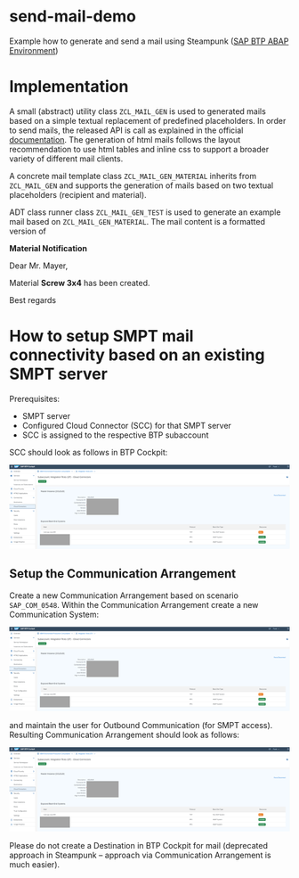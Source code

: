 # send-mail-demo
Example how to generate and send a mail using Steampunk ([SAP BTP ABAP Environment](https://community.sap.com/topics/btp-abap-environment))

# Implementation
A small (abstract) utility class `ZCL_MAIL_GEN` is used to generated mails based on a simple textual replacement of predefined placeholders. In order to send mails, the released API is call as explained in the official [documentation](https://help.sap.com/docs/BTP/65de2977205c403bbc107264b8eccf4b/a3d3f38de12b430bb670e418e7e66bad.html?locale=en-US).
The generation of html mails follows the layout recommendation to use html tables and inline css to support a broader variety of different mail clients.

A concrete mail template class `ZCL_MAIL_GEN_MATERIAL` inherits from `ZCL_MAIL_GEN` and supports the generation of mails based on two textual placeholders (recipient and material).

ADT class runner class `ZCL_MAIL_GEN_TEST` is used to generate an example mail based on `ZCL_MAIL_GEN_MATERIAL`. The mail content is a formatted version of 

**Material Notification**

Dear Mr. Mayer,

Material **Screw 3x4** has been created.

Best regards

# How to setup SMPT mail connectivity based on an existing SMPT server
Prerequisites:
-	SMPT server
-	Configured Cloud Connector (SCC) for that SMPT server
-	SCC is assigned to the respective BTP subaccount

SCC should look as follows in BTP Cockpit:

![SCC](/img/Mail-SCC.png)

## Setup the Communication Arrangement

Create a new Communication Arrangement based on scenario `SAP_COM_0548`. Within the Communication Arrangement create a new Communication System:

![CS](/img/Mail-SCC.png)

and maintain the user for Outbound Communication (for SMPT access).
Resulting Communication Arrangement should look as follows:

![CA](/img/Mail-SCC.png)

Please do not create a Destination in BTP Cockpit for mail (deprecated approach in Steampunk – approach via Communication Arrangement is much easier).
